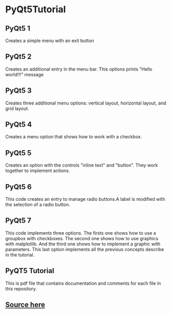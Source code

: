 # PyQt5Tutorial

## PyQt5 1 

Creates a simple menu with an exit button

## PyQt5 2

Creates an additional entry in the menu bar. This options prints  "Hello world!!!" message

## PyQt5 3

Creates three additional menu options: vertical layout, horizontal layout, and grid layout.

## PyQt5 4

Creates a menu option that shows how to work with a checkbox.

## PyQt5 5

Creates an option with the controls "inline text" and "button". They work together to implement actions.

## PyQt5 6

This code creates an entry to manage  radio buttons.A label is modified with the selection of a radio button.

## PyQt5 7

This code implements three options. The firsts one shows how to use a groupbox with checkboxes. The second one shows how to use graphics with matplotlib. And the third one shows how to implement a graphic with parameters. This last option implements all the previous concepts describe in the tutorial.

## PyQT5 Tutorial
This is pdf file that contains documentation and comments for each file in this repository.

## [Source here](https://github.com/saoderivera/PyQt5Tutorial)
